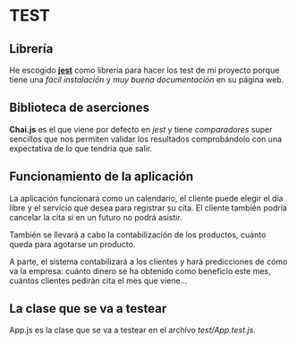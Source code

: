 # TEST

## Librería
He escogido [**jest**](https://jestjs.io/es-ES/) como librería para hacer los test de mi proyecto porque tiene una *fácil instalación* y *muy buena documentación* en su página web.

## Biblioteca de aserciones
**Chai.js** es el que viene por defecto en *jest* y tiene *comparadores* super sencillos que nos permiten validar los resultados comprobándolo con una expectativa de lo que tendría que salir.

## Funcionamiento de la aplicación
La aplicación funcionará como un calendario, el cliente puede elegir el día libre y el servicio que desea para registrar su cita. El cliente también podría cancelar la cita si en un futuro no podrá asistir.

También se llevará a cabo la contabilización de los productos, cuánto queda para agotarse un producto.

A parte, el sistema contabilizará a los clientes y hará predicciones de cómo va la empresa: cuánto dinero se ha obtenido como beneficio este mes, cuántos clientes pedirán cita el mes que viene...

## La clase que se va a testear
App.js es la clase que se va a testear en el archivo *test/App.test.js*.